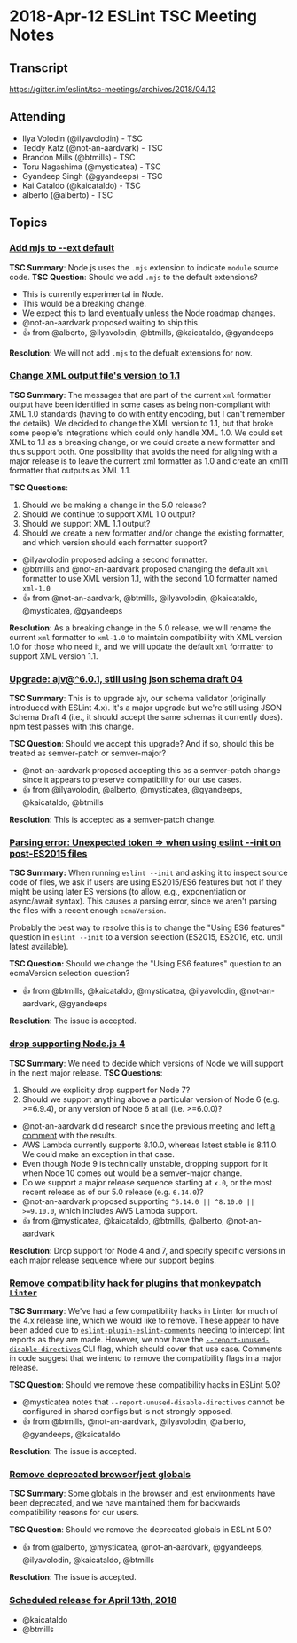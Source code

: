 # 2018-Apr-12 ESLint TSC Meeting Notes

## Transcript

https://gitter.im/eslint/tsc-meetings/archives/2018/04/12

## Attending

* Ilya Volodin (@ilyavolodin) - TSC
* Teddy Katz (@not-an-aardvark) - TSC
* Brandon Mills (@btmills) - TSC
* Toru Nagashima (@mysticatea) - TSC
* Gyandeep Singh (@gyandeeps) - TSC
* Kai Cataldo (@kaicataldo) - TSC
* alberto (@alberto) - TSC

## Topics

### [Add mjs to --ext default](https://github.com/eslint/eslint/issues/9592)

**TSC Summary**: Node.js uses the `.mjs` extension to indicate `module` source code.
**TSC Question**: Should we add `.mjs` to the default extensions?

* This is currently experimental in Node.
* This would be a breaking change.
* We expect this to land eventually unless the Node roadmap changes.
* @not-an-aardvark proposed waiting to ship this.
* :+1: from @alberto, @ilyavolodin, @btmills, @kaicataldo, @gyandeeps

**Resolution**: We will not add `.mjs` to the defualt extensions for now.

### [Change XML output file's version to 1.1](https://github.com/eslint/eslint/issues/9607)

**TSC Summary**:
The messages that are part of the current `xml` formatter output have been identified in some cases as being non-compliant with XML 1.0 standards (having to do with entity encoding, but I can't remember the details).
We decided to change the XML version to 1.1, but that broke some people's integrations which could only handle XML 1.0.
We could set XML to 1.1 as a breaking change, or we could create a new formatter and thus support both.
One possibility that avoids the need for aligning with a major release is to leave the current xml formatter as 1.0 and create an xml11 formatter that outputs as XML 1.1.

**TSC Questions**:

1. Should we be making a change in the 5.0 release?
1. Should we continue to support XML 1.0 output?
1. Should we support XML 1.1 output?
1. Should we create a new formatter and/or change the existing formatter, and which version should each formatter support?

* @ilyavolodin proposed adding a second formatter.
* @btmills and @not-an-aardvark proposed changing the default `xml` formatter to use XML version 1.1, with the second 1.0 formatter named `xml-1.0`
* :+1: from @not-an-aardvark, @btmills, @ilyavolodin, @kaicataldo, @mysticatea, @gyandeeps

**Resolution**: As a breaking change in the 5.0 release, we will rename the current `xml` formatter to `xml-1.0` to maintain compatibility with XML version 1.0 for those who need it, and we will update the default `xml` formatter to support XML version 1.1.

### [Upgrade: ajv@^6.0.1, still using json schema draft 04](https://github.com/eslint/eslint/pull/9856)

**TSC Summary**: This is to upgrade ajv, our schema validator (originally introduced with ESLint 4.x). It's a major upgrade but we're still using JSON Schema Draft 4 (i.e., it should accept the same schemas it currently does). npm test passes with this change.

**TSC Question**: Should we accept this upgrade? And if so, should this be treated as semver-patch or semver-major?

* @not-an-aardvark proposed accepting this as a semver-patch change since it appears to preserve compatibility for our use cases.
* :+1: from @ilyavolodin, @alberto, @mysticatea, @gyandeeps, @kaicataldo, @btmills

**Resolution**: This is accepted as a semver-patch change.

### [Parsing error: Unexpected token => when using eslint --init on post-ES2015 files](https://github.com/eslint/eslint/issues/10003)

**TSC Summary:** When running `eslint --init` and asking it to inspect source code of files, we ask if users are using ES2015/ES6 features but not if they might be using later ES versions (to allow, e.g., exponentiation or async/await syntax).
This causes a parsing error, since we aren't parsing the files with a recent enough `ecmaVersion`.

Probably the best way to resolve this is to change the "Using ES6 features" question in `eslint --init` to a version selection (ES2015, ES2016, etc. until latest available).

**TSC Question:** Should we change the "Using ES6 features" question to an ecmaVersion selection question?

* :+1: from @btmills, @kaicataldo, @mysticatea, @ilyavolodin, @not-an-aardvark, @gyandeeps

**Resolution**: The issue is accepted.

### [drop supporting Node.js 4](https://github.com/eslint/eslint/issues/10052)

**TSC Summary**: We need to decide which versions of Node we will support in the next major release.
**TSC Questions**:

1. Should we explicitly drop support for Node 7?
1. Should we support anything above a particular version of Node 6 (e.g. >=6.9.4), or any version of Node 6 at all (i.e. >=6.0.0)?

* @not-an-aardvark did research since the previous meeting and left [a comment](https://github.com/eslint/eslint/issues/10052#issuecomment-377381218) with the results.
* AWS Lambda currently supports 8.10.0, whereas latest stable is 8.11.0. We could make an exception in that case.
* Even though Node 9 is technically unstable, dropping support for it when Node 10 comes out would be a semver-major change.
* Do we support a major release sequence starting at `x.0`, or the most recent release as of our 5.0 release (e.g. `6.14.0`)?
* @not-an-aardvark proposed supporting `^6.14.0 || ^8.10.0 || >=9.10.0`, which includes AWS Lambda support.
* :+1: from @mysticatea, @kaicataldo, @btmills, @alberto, @not-an-aardvark

**Resolution**: Drop support for Node 4 and 7, and specify specific versions in each major release sequence where our support begins.

### [Remove compatibility hack for plugins that monkeypatch `Linter`](https://github.com/eslint/eslint/issues/10140)

**TSC Summary**: We've had a few compatibility hacks in Linter for much of the 4.x release line, which we would like to remove. These appear to have been added due to [`eslint-plugin-eslint-comments`](https://github.com/mysticatea/eslint-plugin-eslint-comments) needing to intercept lint reports as they are made. However, we now have the [`--report-unused-disable-directives`](https://eslint.org/docs/user-guide/command-line-interface#--report-unused-disable-directives) CLI flag, which should cover that use case. Comments in code suggest that we intend to remove the compatibility flags in a major release.

**TSC Question**: Should we remove these compatibility hacks in ESLint 5.0?

* @mysticatea notes that `--report-unused-disable-directives` cannot be configured in shared configs but is not strongly opposed.
* :+1: from @btmills, @not-an-aardvark, @ilyavolodin, @alberto, @gyandeeps, @kaicataldo

**Resolution**: The issue is accepted.

### [Remove deprecated browser/jest globals](https://github.com/eslint/eslint/issues/10141)

**TSC Summary**: Some globals in the browser and jest environments have been deprecated, and we have maintained them for backwards compatibility reasons for our users.

**TSC Question**: Should we remove the deprecated globals in ESLint 5.0?

* :+1: from @alberto, @mysticatea, @not-an-aardvark, @gyandeeps, @ilyavolodin, @kaicataldo, @btmills

**Resolution**: The issue is accepted.

### [Scheduled release for April 13th, 2018](https://github.com/eslint/eslint/issues/10155)

* @kaicataldo
* @btmills
